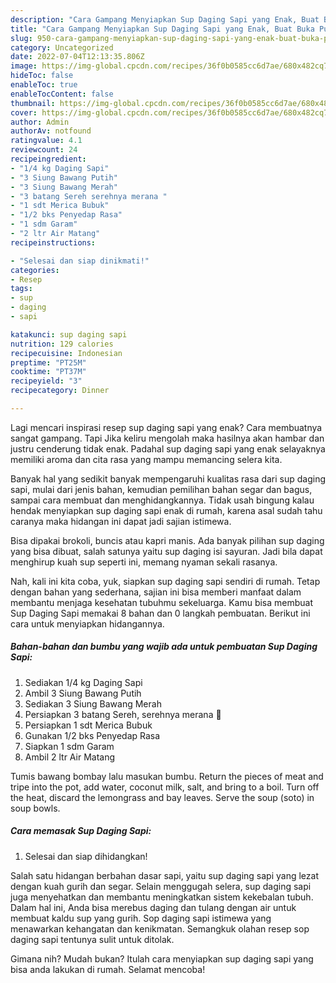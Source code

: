 ```yaml
---
description: "Cara Gampang Menyiapkan Sup Daging Sapi yang Enak, Buat Buka Puasa Enak"
title: "Cara Gampang Menyiapkan Sup Daging Sapi yang Enak, Buat Buka Puasa Enak"
slug: 950-cara-gampang-menyiapkan-sup-daging-sapi-yang-enak-buat-buka-puasa-enak
category: Uncategorized
date: 2022-07-04T12:13:35.806Z
image: https://img-global.cpcdn.com/recipes/36f0b0585cc6d7ae/680x482cq70/sup-daging-sapi-foto-resep-utama.jpg
hideToc: false
enableToc: true
enableTocContent: false
thumbnail: https://img-global.cpcdn.com/recipes/36f0b0585cc6d7ae/680x482cq70/sup-daging-sapi-foto-resep-utama.jpg
cover: https://img-global.cpcdn.com/recipes/36f0b0585cc6d7ae/680x482cq70/sup-daging-sapi-foto-resep-utama.jpg
author: Admin
authorAv: notfound
ratingvalue: 4.1
reviewcount: 24
recipeingredient:
- "1/4 kg Daging Sapi"
- "3 Siung Bawang Putih"
- "3 Siung Bawang Merah"
- "3 batang Sereh serehnya merana "
- "1 sdt Merica Bubuk"
- "1/2 bks Penyedap Rasa"
- "1 sdm Garam"
- "2 ltr Air Matang"
recipeinstructions:

- "Selesai dan siap dinikmati!"
categories:
- Resep
tags:
- sup
- daging
- sapi

katakunci: sup daging sapi 
nutrition: 129 calories
recipecuisine: Indonesian
preptime: "PT25M"
cooktime: "PT37M"
recipeyield: "3"
recipecategory: Dinner

---
```



Lagi mencari inspirasi resep sup daging sapi yang enak? Cara membuatnya sangat gampang. Tapi Jika keliru mengolah maka hasilnya akan hambar dan justru cenderung tidak enak. Padahal sup daging sapi yang enak selayaknya memiliki aroma dan cita rasa yang mampu memancing selera kita.


Banyak hal yang sedikit banyak mempengaruhi kualitas rasa dari sup daging sapi, mulai dari jenis bahan, kemudian pemilihan bahan segar dan bagus, sampai cara membuat dan menghidangkannya. Tidak usah bingung kalau hendak menyiapkan sup daging sapi enak di rumah, karena asal sudah tahu caranya maka hidangan ini dapat jadi sajian istimewa.

Bisa dipakai brokoli, buncis atau kapri manis. Ada banyak pilihan sup daging yang bisa dibuat, salah satunya yaitu sup daging isi sayuran. Jadi bila dapat menghirup kuah sup seperti ini, memang nyaman sekali rasanya.


Nah, kali ini kita coba, yuk, siapkan sup daging sapi sendiri di rumah. Tetap dengan bahan yang sederhana, sajian ini bisa memberi manfaat dalam membantu menjaga kesehatan tubuhmu sekeluarga. Kamu bisa membuat Sup Daging Sapi memakai 8 bahan dan 0 langkah pembuatan. Berikut ini cara untuk menyiapkan hidangannya.

<!--inarticleads1-->

##### Bahan-bahan dan bumbu yang wajib ada untuk pembuatan Sup Daging Sapi:

1. Sediakan 1/4 kg Daging Sapi
1. Ambil 3 Siung Bawang Putih
1. Sediakan 3 Siung Bawang Merah
1. Persiapkan 3 batang Sereh, serehnya merana 🤣
1. Persiapkan 1 sdt Merica Bubuk
1. Gunakan 1/2 bks Penyedap Rasa
1. Siapkan 1 sdm Garam
1. Ambil 2 ltr Air Matang


Tumis bawang bombay lalu masukan bumbu. Return the pieces of meat and tripe into the pot, add water, coconut milk, salt, and bring to a boil. Turn off the heat, discard the lemongrass and bay leaves. Serve the soup (soto) in soup bowls. 

<!--inarticleads2-->

##### Cara memasak Sup Daging Sapi:


1. Selesai dan siap dihidangkan!

Salah satu hidangan berbahan dasar sapi, yaitu sup daging sapi yang lezat dengan kuah gurih dan segar. Selain menggugah selera, sup daging sapi juga menyehatkan dan membantu meningkatkan sistem kekebalan tubuh. Dalam hal ini, Anda bisa merebus daging dan tulang dengan air untuk membuat kaldu sup yang gurih. Sop daging sapi istimewa yang menawarkan kehangatan dan kenikmatan. Semangkuk olahan resep sop daging sapi tentunya sulit untuk ditolak. 

Gimana nih? Mudah bukan? Itulah cara menyiapkan sup daging sapi yang bisa anda lakukan di rumah. Selamat mencoba!

